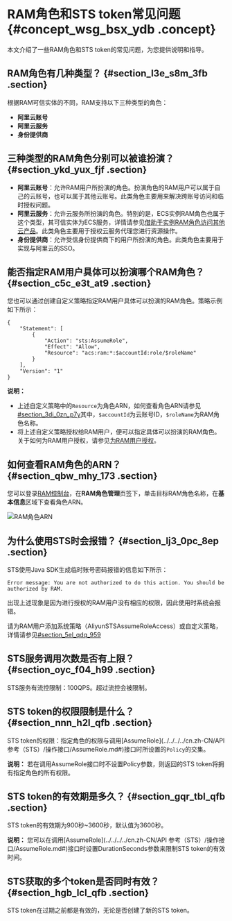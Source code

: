 # RAM角色和STS token常见问题 {#concept_wsg_bsx_ydb .concept}

本文介绍了一些RAM角色和STS token的常见问题，为您提供说明和指导。

## RAM角色有几种类型？ {#section_l3e_s8m_3fb .section}

根据RAM可信实体的不同，RAM支持以下三种类型的角色：

-   **阿里云账号**
-   **阿里云服务**
-   **身份提供商**

## 三种类型的RAM角色分别可以被谁扮演？ {#section_ykd_yux_fjf .section}

-   **阿里云账号**：允许RAM用户所扮演的角色。扮演角色的RAM用户可以属于自己的云账号，也可以属于其他云账号。此类角色主要用来解决跨账号访问和临时授权问题。
-   **阿里云服务**：允许云服务所扮演的角色。特别的是，ECS实例RAM角色也属于这个类型，其可信实体为ECS服务，详情请参见[借助于实例RAM角色访问其他云产品](../../../../cn.zh-CN/最佳实践/借助于实例RAM角色访问其他云产品.md#)。此类角色主要用于授权云服务代理您进行资源操作。
-   **身份提供商**：允许受信身份提供商下的用户所扮演的角色。此类角色主要用于实现与阿里云的SSO。

## 能否指定RAM用户具体可以扮演哪个RAM角色？ {#section_c5c_e3t_at9 .section}

您也可以通过创建自定义策略指定RAM用户具体可以扮演的RAM角色。策略示例如下所示：

``` {#codeblock_6kn_jyr_j18}
{
    "Statement": [
        {
            "Action": "sts:AssumeRole",
            "Effect": "Allow",
            "Resource": "acs:ram:*:$accountId:role/$roleName"
        }
    ],
    "Version": "1"
}
```

**说明：** 

-   上述自定义策略中的`Resource`为角色ARN，如何查看角色ARN请参见[\#section\_3di\_0zn\_p7y](#section_3di_0zn_p7y)其中，`$accountId`为云账号ID，`$roleName`为RAM角色名称。
-   将上述自定义策略授权给RAM用户，便可以指定具体可以扮演的RAM角色。关于如何为RAM用户授权，请参见[为RAM用户授权](../../../../cn.zh-CN/用户管理/为RAM用户授权.md#)。

## 如何查看RAM角色的ARN？ {#section_qbw_mhy_173 .section}

您可以登录[RAM控制台](https://signin.aliyun.com/login.htm)，在**RAM角色管理**页签下，单击目标RAM角色名称，在**基本信息**区域下查看角色ARN。

![ RAM角色ARN](http://static-aliyun-doc.oss-cn-hangzhou.aliyuncs.com/assets/img/1769808/156887216960601_zh-CN.png)

## 为什么使用STS时会报错？ {#section_lj3_0pc_8ep .section}

STS使用Java SDK生成临时账号密码报错的信息如下所示：

``` {#screen_4u6_gtm_n0h .screen}
Error message: You are not authorized to do this action. You should be authorized by RAM.
```

出现上述现象是因为进行授权的RAM用户没有相应的权限，因此使用时系统会报错。

请为RAM用户添加系统策略（AliyunSTSAssumeRoleAccess）或自定义策略，详情请参见[\#section\_5el\_qdq\_959](#section_5el_qdq_959)

## STS服务调用次数是否有上限？ {#section_oyc_f04_h99 .section}

STS服务有流控限制：100QPS。超过流控会被限制。

## STS token的权限限制是什么？ {#section_nnn_h2l_qfb .section}

STS token的权限：指定角色的权限与调用[AssumeRole](../../../../cn.zh-CN/API 参考（STS）/操作接口/AssumeRole.md#)接口时所设置的`Policy`的交集。

**说明：** 若在调用AssumeRole接口时不设置Policy参数，则返回的STS token将拥有指定角色的所有权限。

## STS token的有效期是多久？ {#section_gqr_tbl_qfb .section}

STS token的有效期为900秒~3600秒，默认值为3600秒。

**说明：** 您可以在调用[AssumeRole](../../../../cn.zh-CN/API 参考（STS）/操作接口/AssumeRole.md#)接口时设置DurationSeconds参数来限制STS token的有效时间。

## STS获取的多个token是否同时有效？ {#section_hgb_lcl_qfb .section}

STS token在过期之前都是有效的，无论是否创建了新的STS token。

